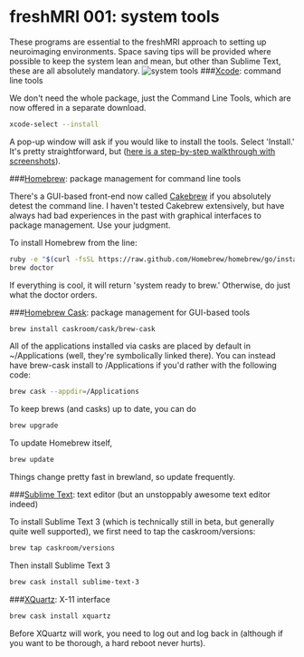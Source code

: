 freshMRI 001: system tools
==========

These programs are essential to the freshMRI approach to setting up neuroimaging environments. Space saving tips will be provided where possible to keep the system lean and mean, but other than Sublime Text, these are all absolutely mandatory.
![system tools](https://github.com/wem3/freshMRI/raw/master/images/freshMRI_001.png "xcode (CLT) homebrew brew-cask sublime text 3")
###[Xcode](https://itunes.apple.com/us/app/xcode/id497799835?mt=12): command line tools

We don't need the whole package, just the Command Line Tools, which are now offered in a separate download.
```bash
xcode-select --install
```
A pop-up window will ask if you would like to install the tools. Select 'Install.' It's pretty straightforward, but ([here is a step-by-step walkthrough with screenshots](http://www.computersnyou.com/2025/2013/06/install-command-line-tools-in-osx-10-9-mavericks-how-to/)).

###[Homebrew](brew.sh): package management for command line tools

There's a GUI-based front-end now called [Cakebrew](https://www.cakebrew.com/) if you absolutely detest the command line. I haven't tested Cakebrew extensively, but have always had bad experiences in the past with graphical interfaces to package management. Use your judgment.

To install Homebrew from the line:
```bash
ruby -e "$(curl -fsSL https://raw.github.com/Homebrew/homebrew/go/install)"
brew doctor
```
If everything is cool, it will return 'system ready to brew.' Otherwise, do just what the doctor orders.

###[Homebrew Cask](caskroom.io): package management for GUI-based tools
```bash
brew install caskroom/cask/brew-cask
```
All of the applications installed via casks are placed by default in ~/Applications (well, they're symbolically linked there). You can instead have brew-cask install to /Applications if you'd rather with the following code:
```bash
brew cask --appdir=/Applications
```

To keep brews (and casks) up to date, you can do
```bash
brew upgrade
```
To update Homebrew itself,
```bash
brew update
```
Things change pretty fast in brewland, so update frequently.

###[Sublime Text](http://www.sublimetext.com/3): text editor (but an unstoppably awesome text editor indeed)

To install Sublime Text 3 (which is technically still in beta, but generally quite well supported), we first need to tap the caskroom/versions:
```bash
brew tap caskroom/versions
```
Then install Sublime Text 3
```bash
brew cask install sublime-text-3
```

###[XQuartz](http://xquartz.macosforge.org): X-11 interface
```bash
brew cask install xquartz
```
Before XQuartz will work, you need to log out and log back in (although if you want to be thorough, a hard reboot never hurts).
